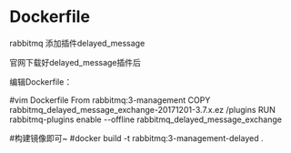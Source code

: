 # Dockerfile

rabbitmq 添加插件delayed_message

官网下载好delayed_message插件后

编辑Dockerfile：

#vim Dockerfile
From rabbitmq:3-management
COPY rabbitmq_delayed_message_exchange-20171201-3.7.x.ez /plugins
RUN rabbitmq-plugins enable --offline rabbitmq_delayed_message_exchange

#构建镜像即可~
#docker build -t rabbitmq:3-management-delayed .
